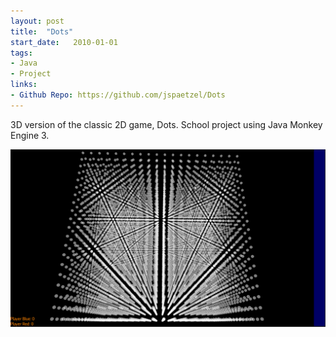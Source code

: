 ```yaml
---
layout: post
title:  "Dots"
start_date:   2010-01-01
tags:
- Java
- Project
links:
- Github Repo: https://github.com/jspaetzel/Dots
---
```


3D version of the classic 2D game, Dots. School project using Java Monkey Engine 3.

![dots](./assets/dots-screenshot.png "Dots")
